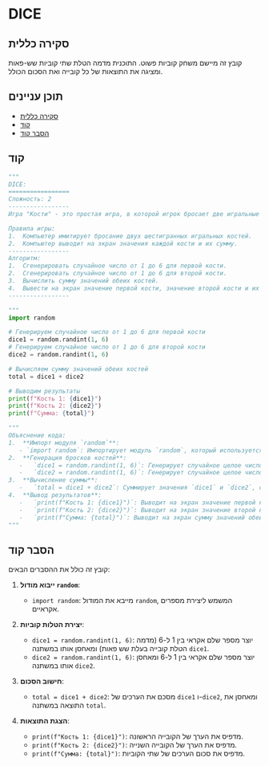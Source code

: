 # DICE

## סקירה כללית

קובץ זה מיישם משחק קוביות פשוט. התוכנית מדמה הטלת שתי קוביות שש-פאות ומציגה את התוצאות של כל קובייה ואת הסכום הכולל.

## תוכן עניינים

- [סקירה כללית](#סקירה-כללית)
- [קוד](#קוד)
- [הסבר קוד](#הסבר-קוד)

## קוד

```python
"""
DICE:
=================
Сложность: 2
-----------------
Игра "Кости" - это простая игра, в которой игрок бросает две игральные кости, и компьютер показывает сумму выпавших значений.

Правила игры:
1.  Компьютер имитирует бросание двух шестигранных игральных костей.
2.  Компьютер выводит на экран значения каждой кости и их сумму.
-----------------
Алгоритм:
1.  Сгенерировать случайное число от 1 до 6 для первой кости.
2.  Сгенерировать случайное число от 1 до 6 для второй кости.
3.  Вычислить сумму значений обеих костей.
4.  Вывести на экран значение первой кости, значение второй кости и их сумму.
-----------------

"""
import random

# Генерируем случайное число от 1 до 6 для первой кости
dice1 = random.randint(1, 6)
# Генерируем случайное число от 1 до 6 для второй кости
dice2 = random.randint(1, 6)

# Вычисляем сумму значений обеих костей
total = dice1 + dice2

# Выводим результаты
print(f"Кость 1: {dice1}")
print(f"Кость 2: {dice2}")
print(f"Сумма: {total}")

"""
Объяснение кода:
1.  **Импорт модуля `random`**:
   - `import random`: Импортирует модуль `random`, который используется для генерации случайных чисел.
2.  **Генерация бросков костей**:
   -   `dice1 = random.randint(1, 6)`: Генерирует случайное целое число от 1 до 6 (имитация броска шестигранной кости) и сохраняет его в переменной `dice1`.
   -   `dice2 = random.randint(1, 6)`: Генерирует случайное целое число от 1 до 6 и сохраняет его в переменной `dice2`.
3.  **Вычисление суммы**:
   -   `total = dice1 + dice2`: Суммирует значения `dice1` и `dice2`, сохраняя результат в переменной `total`.
4.  **Вывод результатов**:
   -   `print(f"Кость 1: {dice1}")`: Выводит на экран значение первой кости.
   -   `print(f"Кость 2: {dice2}")`: Выводит на экран значение второй кости.
   -   `print(f"Сумма: {total}")`: Выводит на экран сумму значений обеих костей.
"""
```

## הסבר קוד

קובץ זה כולל את ההסברים הבאים:

1.  **ייבוא מודול `random`**:
    -   `import random`: מייבא את המודול `random`, המשמש ליצירת מספרים אקראיים.

2.  **יצירת הטלות קוביות**:
    -   `dice1 = random.randint(1, 6)`: יוצר מספר שלם אקראי בין 1 ל-6 (מדמה הטלת קובייה בעלת שש פאות) ומאחסן אותו במשתנה `dice1`.
    -   `dice2 = random.randint(1, 6)`: יוצר מספר שלם אקראי בין 1 ל-6 ומאחסן אותו במשתנה `dice2`.

3.  **חישוב הסכום**:
    -   `total = dice1 + dice2`: מסכם את הערכים של `dice1` ו-`dice2`, ומאחסן את התוצאה במשתנה `total`.

4.  **הצגת התוצאות**:
    -   `print(f"Кость 1: {dice1}")`: מדפיס את הערך של הקובייה הראשונה.
    -   `print(f"Кость 2: {dice2}")`: מדפיס את הערך של הקובייה השנייה.
    -   `print(f"Сумма: {total}")`: מדפיס את סכום הערכים של שתי הקוביות.
